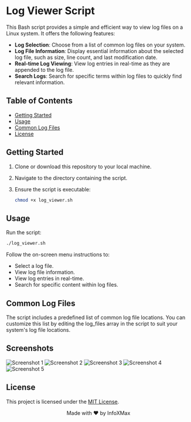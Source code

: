# Log Viewer Script

This Bash script provides a simple and efficient way to view log files on a Linux system. It offers the following features:

- **Log Selection**: Choose from a list of common log files on your system.
- **Log File Information**: Display essential information about the selected log file, such as size, line count, and last modification date.
- **Real-time Log Viewing**: View log entries in real-time as they are appended to the log file.
- **Search Logs**: Search for specific terms within log files to quickly find relevant information.

## Table of Contents

- [Getting Started](#getting-started)
- [Usage](#usage)
- [Common Log Files](#common-log-files)
- [License](#license)

## Getting Started

1. Clone or download this repository to your local machine.

2. Navigate to the directory containing the script.

3. Ensure the script is executable:

   ```bash
   chmod +x log_viewer.sh

## Usage
Run the script:
   ```bash
   ./log_viewer.sh
```
Follow the on-screen menu instructions to:
<br>
- Select a log file.<br>
- View log file information.<br>
- View log entries in real-time.<br>
- Search for specific content within log files.<br>

## Common Log Files
The script includes a predefined list of common log file locations. You can customize this list by editing the log_files array in the script to suit your system's log file locations.

## Screenshots

![Screenshot 1](https://i.imgur.com/GZci58A.png)
![Screenshot 2](https://i.imgur.com/Avy2zWZ.png)
![Screenshot 3](https://i.imgur.com/Do40bIT.png)
![Screenshot 4](https://i.imgur.com/VbdpOnF.png)
![Screenshot 5](https://i.imgur.com/GKTyjKt.png)

## License
This project is licensed under the [MIT License](LICENSE).
<p align="center">
  Made with ❤️ by InfoXMax
</p>